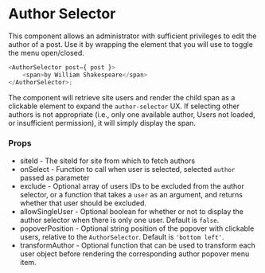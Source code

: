 # Author Selector

This component allows an administrator with sufficient privileges to edit the author of a post. Use it by wrapping the element that you will use to toggle the menu open/closed.

```js
<AuthorSelector post={ post }>
	<span>by William Shakespeare</span>
</AuthorSelector>;
```

The component will retrieve site users and render the child span as a clickable element to expand the `author-selector` UX. If selecting other authors is not appropriate (i.e., only one available author, Users not loaded, or insufficient permission), it will simply display the span.

### Props

- siteId - The siteId for site from which to fetch authors
- onSelect - Function to call when user is selected, selected `author` passed as parameter
- exclude - Optional array of users IDs to be excluded from the author selector, or a function that takes a `user` as an argument, and returns whether that user should be excluded.
- allowSingleUser - Optional boolean for whether or not to display the author selector when there is only one user. Default is `false`.
- popoverPosition - Optional string position of the popover with clickable users, relative to the `AuthorSelector`. Default is `'bottom left'`.
- transformAuthor - Optional function that can be used to transform each user object before rendering the corresponding author popover menu item.
